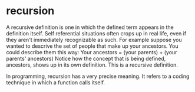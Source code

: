 # recursion
A recursive definition is one in which the defined term appears in the definition itself. Self referential situations often crops up in real life, even if they aren't immediately recognizable as such. For example suppose you wanted to descrive the set of people that make up your ancestors. You could describe them this way:
  Your ancestors = (your parents) + (your parents' ancestors)
Notice how the concept that is being defined, ancestors, shows up in its own definition. This is a recursive definition.

In programming, recursion has a very precise meaning. It refers to a coding technique in which a function calls itself.

